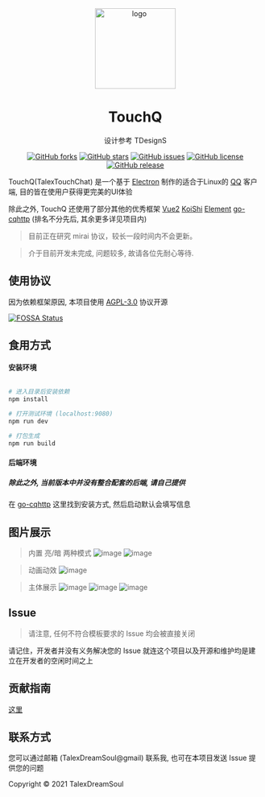 <div align="center">

  <img width="160" src="https://i.loli.net/2021/10/05/yP5d6Aw19jRNUc7.png" alt="logo">

  <h1>TouchQ</h1>

设计参考 TDesignS

[![GitHub forks](https://img.shields.io/github/forks/TalexDreamSoul/touchq?style=flat-square)](https://github.com/TalexDreamSoul/touchq/network)
[![GitHub stars](https://img.shields.io/github/stars/TalexDreamSoul/touchq?style=flat-square)](https://github.com/TalexDreamSoul/touchq/stargazers)
[![GitHub issues](https://img.shields.io/github/issues/TalexDreamSoul/touchq?style=flat-square)](https://github.com/TalexDreamSoul/touchq/issues)
[![GitHub license](https://img.shields.io/github/license/TalexDreamSoul/touchq?style=flat-square)](https://github.com/TalexDreamSoul/touchq/blob/main/LICENSE)
[![GitHub release](https://img.shields.io/badge/release-2.0.0-Lite--beta-1b7cb9?style=flat-square)](https://github.com/TalexDreamSoul/touchq/releases)

</div>

TouchQ(TalexTouchChat) 是一个基于 [Electron](https://www.electronjs.org/) 制作的适合于Linux的 [QQ](https://im.qq.com/) 客户端, 目的皆在使用户获得更完美的UI体验

除此之外, TouchQ 还使用了部分其他的优秀框架 [Vue2](https://cn.vuejs.org/) [KoiShi](https://koishi.js.org/) [Element](https://element.eleme.io/#/zh-CN) [go-cqhttp](https://github.com/Mrs4s/go-cqhttp) (排名不分先后, 其余更多详见项目内)

<div align="center">
</div>

> 目前正在研究 mirai 协议，较长一段时间内不会更新。

> 介于目前开发未完成, 问题较多, 故请各位先耐心等待.

## 使用协议

因为依赖框架原因, 本项目使用 [AGPL-3.0](./LICENSE) 协议开源

[![FOSSA Status](https://app.fossa.com/api/projects/git%2Bgithub.com%2FTalexDreamSoul%2Ftouchq.svg?type=large)](https://app.fossa.com/projects/git%2Bgithub.com%2FTalexDreamSoul%2Ftouchq?ref=badge_large)

## 食用方式

#### 安装环境

``` bash

# 进入目录后安装依赖
npm install

# 打开测试环境 (localhost:9080)
npm run dev

# 打包生成
npm run build

```

#### 后端环境
##### 除此之外, 当前版本中并没有整合配套的后端, 请自己提供

在 [go-cqhttp](https://github.com/Mrs4s/go-cqhttp) 这里找到安装方式, 然后启动默认会填写信息

## 图片展示

> 内置 亮/暗 两种模式
![image](https://user-images.githubusercontent.com/59305952/136044683-e59428a3-dd28-4803-a4c3-bccc9fbd89e8.png)
![image](https://user-images.githubusercontent.com/59305952/136044716-2eb8a9fb-b961-42c3-a31c-4dc1fc7c1520.png)

> 动画动效
![image](https://user-images.githubusercontent.com/59305952/136044813-355105a2-d367-42bb-b1b4-f07706cae116.png)

> 主体展示
![image](https://user-images.githubusercontent.com/59305952/136044912-03b428ca-47b6-4b45-b4bf-5664ed006a7b.png)
![image](https://user-images.githubusercontent.com/59305952/136045304-bf52e1ae-d8c1-44ae-af48-29e11300a93b.png)
![image](https://user-images.githubusercontent.com/59305952/138559993-7dfb6a99-b135-4268-a4b9-2641db46b718.png)

## Issue

> 请注意, 任何不符合模板要求的 Issue 均会被直接关闭

请记住，开发者并没有义务解决您的 Issue 就连这个项目以及开源和维护均是建立在开发者的空闲时间之上

## 贡献指南

[这里](.github/contribute/README.md)

## 联系方式

您可以通过邮箱 (TalexDreamSoul@gmail) 联系我, 也可在本项目发送 Issue 提供您的问题

Copyright © 2021 TalexDreamSoul
